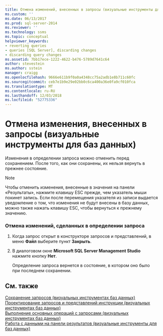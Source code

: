 ```yaml
---
title: Отмена изменений, внесенных в запросы (визуальные инструменты для баз данных) | Документация Майкрософт
ms.custom: ''
ms.date: 06/13/2017
ms.prod: sql-server-2014
ms.reviewer: ''
ms.technology: ssms
ms.topic: conceptual
helpviewer_keywords:
- reverting queries
- queries [SQL Server], discarding changes
- discarding query changes
ms.assetid: 7bb17ece-1222-4622-b476-5789d7641c64
author: stevestein
ms.author: sstein
manager: craigg
ms.openlocfilehash: 9666e611b9f0a0a4348cc75a2adb1e8b711c60fc
ms.sourcegitcommit: ceb7e1b9e29e02bb0c6ca400a36e0fa9cf010fca
ms.translationtype: MT
ms.contentlocale: ru-RU
ms.lasthandoff: 12/03/2018
ms.locfileid: "52775336"
---
```

# <a name="discard-changes-made-to-queries-visual-database-tools"></a>Отмена изменения, внесенных в запросы (визуальные инструменты для баз данных)
  Изменения в определении запроса можно отменить перед сохранением. После того, как они сохранены, их нельзя вернуть в прежнее состояние.  
  
> [!NOTE]  
>  Чтобы отменить изменения, внесенные в значения на панели «Результаты», нажмите клавишу ESC прежде, чем указатель мыши покинет запись. Если после перемещения указателя из записи выдается уведомление о том, что изменения не будут внесены в базу данных, можно также нажать клавишу ESC, чтобы вернуться к прежнему значению.  
  
### <a name="to-discard-changes-made-to-a-query-definition"></a>Отмена изменений, сделанных в определении запроса  
  
1.  Когда запрос открыт в конструкторе запросов и представлений, в меню **Файл** выберите пункт **Закрыть**.  
  
2.  В диалоговом окне **Microsoft SQL Server Management Studio** нажмите кнопку **Нет**.  
  
     Определение запроса вернется в состояние, в котором оно было при последнем сохранении.  
  
## <a name="see-also"></a>См. также  
 [Сохранение запросов &#40;визуальных инструментах баз данных&#41;](visual-database-tools.md)   
 [Проектирование запросов и представлений инструкции &#40;визуальных инструментах баз данных&#41;](design-queries-and-views-how-to-topics-visual-database-tools.md)   
 [Выполнение основных операций с запросами &#40;визуальных инструментах баз данных&#41;](perform-basic-operations-with-queries-visual-database-tools.md)   
 [Работа с данными на панели результатов (визуальные инструменты для баз данных)](results-pane-visual-database-tools.md)  
  
  
